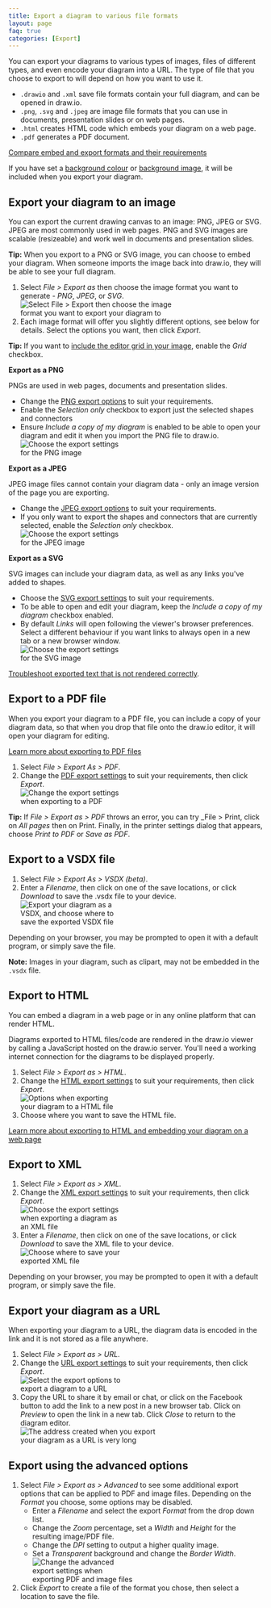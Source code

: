 ```yaml
---
title: Export a diagram to various file formats
layout: page
faq: true
categories: [Export]
---
```


You can export your diagrams to various types of images, files of different types, and even encode your diagram into a URL. The type of file that you choose to export to will depend on how you want to use it.

* ``.drawio`` and ``.xml`` save file formats contain your full diagram, and can be opened in draw.io.
* ``.png``, ``.svg`` and ``.jpeg`` are image file formats that you can use in documents, presentation slides or on web pages.
* ``.html`` creates HTML code which embeds your diagram on a web page.
* ``.pdf`` generates a PDF document.

[Compare embed and export formats and their requirements](/doc/faq/embed-formats-compare.html)

If you have set a [background colour](/doc/faq/background-colour.html) or [background image](/doc/faq/background-image.html), it will be included when you export your diagram.

## Export your diagram to an image

You can export the current drawing canvas to an image: PNG, JPEG or SVG. JPEG are most commonly used in web pages. PNG and SVG images are scalable (resizeable) and work well in documents and presentation slides.

**Tip:** When you export to a PNG or SVG image, you can choose to embed your diagram. When someone imports the image back into draw.io, they will be able to see your full diagram.

1. Select _File > Export as_ then choose the image format you want to generate - _PNG_, _JPEG_, or _SVG_.
<br /><img src="/assets/img/blog/file-export-image.png" style="width=100%;max-width:300px;height:auto;" alt="Select File > Export then choose the image format you want to export your diagram to">
2. Each image format will offer you slightly different options, see below for details. Select the options you want, then click _Export_.

**Tip:** If you want to [include the editor grid in your image](/doc/faq/export-with-grid.html), enable the _Grid_ checkbox.

**Export as a PNG**

PNGs are used in web pages, documents and presentation slides.
   * Change the [PNG export options](/doc/faq/export-to-png.html) to suit your requirements.
   * Enable the _Selection only_ checkbox to export just the selected shapes and connectors
   * Ensure _Include a copy of my diagram_ is enabled to be able to open your diagram and edit it when you import the PNG file to draw.io.
   <br /><img src="/assets/img/blog/export-png-options.png" style="width=100%;max-width:200px;height:auto;" alt="Choose the export settings for the PNG image">

**Export as a JPEG**

JPEG image files cannot contain your diagram data - only an image version of the page you are exporting.
   * Change the [JPEG export options](/doc/faq/export-to-jpeg.html) to suit your requirements.
   * If you only want to export the shapes and connectors that are currently selected, enable the _Selection only_ checkbox.
   <br /><img src="/assets/img/blog/export-jpeg-options.png" style="width=100%;max-width:200px;height:auto;" alt="Choose the export settings for the JPEG image">

**Export as a SVG**

SVG images can include your diagram data, as well as any links you've added to shapes.
   * Choose the [SVG export settings](/doc/faq/export-to-svg.html) to suit your requirements.
   * To be able to open and edit your diagram, keep the _Include a copy of my diagram_ checkbox enabled.
   * By default _Links_ will open following the viewer's browser preferences. Select a different behaviour if you want links to always open in a new tab or a new browser window.
   <br /><img src="/assets/img/blog/export-svg-options.png" style="width=100%;max-width:200px;height:auto;" alt="Choose the export settings for the SVG image">

[Troubleshoot exported text that is not rendered correctly](/doc/faq/svg-export-text-problems.html).

## Export to a PDF file

When you export your diagram to a PDF file, you can include a copy of your diagram data, so that when you drop that file onto the draw.io editor, it will open your diagram for editing.

[Learn more about exporting to PDF files](/blog/export-pdf.html)

1. Select _File > Export As > PDF_.
2. Change the [PDF export settings](/doc/faq/export-to-pdf.html) to suit your requirements, then click _Export_.
<br /><img src="/assets/img/blog/export-pdf-options.png" style="width=100%;max-width:200px;height:auto;" alt="Change the export settings when exporting to a PDF">

**Tip:** If _File > Export as > PDF_ throws an error, you can try _File > Print, click on _All pages_ then on Print.  Finally, in the printer settings dialog that appears, choose _Print to PDF_ or _Save as PDF_.

## Export to a VSDX file

1. Select _File > Export As > VSDX (beta)_.
2. Enter a _Filename_, then click on one of the save locations, or click _Download_ to save the .vsdx file to your device.
<br /><img src="/assets/img/blog/save-as-vsdx.png" style="width=100%;max-width:200px;height:auto;" alt="Export your diagram as a VSDX, and choose where to save the exported VSDX file">

Depending on your browser, you may be prompted to open it with a default program, or simply save the file.

**Note:** Images in your diagram, such as clipart, may not be embedded in the ``.vsdx`` file.

## Export to HTML

You can embed a diagram in a web page or in any online platform that can render HTML.

Diagrams exported to HTML files/code are rendered in the draw.io viewer by calling a JavaScript hosted on the draw.io server. You'll need a working internet connection for the diagrams to be displayed properly.

1. Select _File > Export as > HTML_.
2. Change the [HTML export settings](/doc/faq/export-to-html.html) to suit your requirements, then click _Export_.
<br /><img src="/assets/img/blog/export-html-options.png" style="width=100%;max-width:200px;height:auto;" alt="Options when exporting your diagram to a HTML file">
3. Choose where you want to save the HTML file.

[Learn more about exporting to HTML and embedding your diagram on a web page](/blog/export-html)

## Export to XML

1. Select _File > Export as > XML_.
2. Change the [XML export settings](/doc/faq/export-to-xml.html) to suit your requirements, then click _Export_.
<br /><img src="/assets/img/blog/export-xml-options.png" style="width=100%;max-width:200px;height:auto;" alt="Choose the export settings when exporting a diagram as an XML file">
3. Enter a _Filename_, then click on one of the save locations, or click _Download_ to save the XML file to your device.
<br /><img src="/assets/img/blog/save-as-xml.png" style="width=100%;max-width:200px;height:auto;" alt="Choose where to save your exported XML file">

Depending on your browser, you may be prompted to open it with a default program, or simply save the file.

## Export your diagram as a URL

When exporting your diagram to a URL, the diagram data is encoded in the link and it is not stored as a file anywhere.

1. Select _File > Export as > URL_.
2. Change the [URL export settings](/doc/faq/export-to-url.html) to suit your requirements, then click _Export_.
<br /><img src="/assets/img/blog/export-url.png" style="width=100%;max-width:200px;height:auto;" alt="Select the export options to export a diagram to a URL">
3. Copy the URL to share it by email or chat, or click on the Facebook button to add the link to a new post in a new browser tab. Click on _Preview_ to open the link in a new tab. Click _Close_ to return to the diagram editor.
<br /><img src="/assets/img/blog/exported-url.png" style="width=100%;max-width:300px;height:auto;" alt="The address created when you export your diagram as a URL is very long">

## Export using the advanced options

1. Select _File > Export as > Advanced_ to see some additional export options that can be applied to PDF and image files. Depending on the _Format_ you choose, some options may be disabled.
   * Enter a _Filename_ and select the export _Format_ from the drop down list.
   * Change the _Zoom_ percentage, set a _Width_ and _Height_ for the resulting image/PDF file.
   * Change the _DPI_ setting to output a higher quality image.
   * Set a _Transparent_ background and change the _Border Width_.
<br /><img src="/assets/img/blog/export-settings-pdf.png" style="width=100%;max-width:200px;height:auto;" alt="Change the advanced export settings when exporting PDF and image files">
2. Click _Export_ to create a file of the format you chose, then select a location to save the file.
